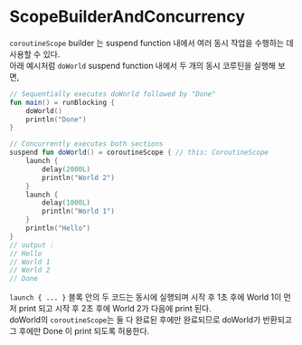 # ScopeBuilderAndConcurrency

`coroutineScope` builder 는 suspend function 내에서 여러 동시 작업을 수행하는 데 사용할 수 있다.  
아래 예시처럼 `doWorld` suspend function 내에서 두 개의 동시 코루틴을 실행해 보면,

```kotlin
// Sequentially executes doWorld followed by "Done"
fun main() = runBlocking {
    doWorld()
    println("Done")
}

// Concurrently executes both sections
suspend fun doWorld() = coroutineScope { // this: CoroutineScope
    launch {
        delay(2000L)
        println("World 2")
    }
    launch {
        delay(1000L)
        println("World 1")
    }
    println("Hello")
}
// output :
// Hello
// World 1
// World 2
// Done
```

`launch { ... }` 블록 안의 두 코드는 동시에 실행되며 시작 후 1초 후에 World 1이 먼저 print 되고 시작 후 2초 후에 World 2가 다음에 print 된다.  
doWorld의 `coroutineScope`는 둘 다 완료된 후에만 완료되므로 doWorld가 반환되고 그 후에만 Done 이 print 되도록 허용한다.
